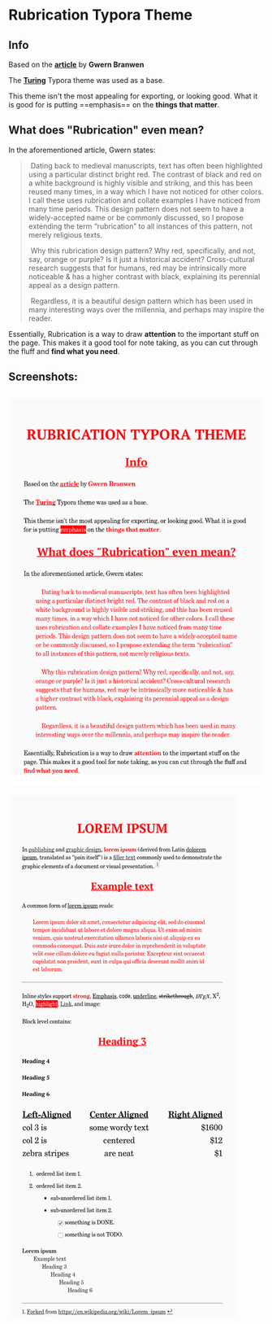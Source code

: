 # Rubrication Typora Theme

## Info

Based on the [**article**](https://www.gwern.net/Red) by **Gwern Branwen**

The [**Turing**]() Typora theme was used as a base.

This theme isn't the most appealing for exporting, or looking good. What it is good for is putting ==emphasis== on the **things that matter**.

## What does "Rubrication" even mean?

In the aforementioned article, Gwern states:

>   ​	Dating back to medieval manuscripts, text has often been highlighted using a particular distinct bright red. The contrast of black and red on a white background is highly visible and striking, and this has been reused many times, in a way which I have not noticed for other colors. I call these uses rubrication and collate examples I have noticed from many time periods. This design pattern does not seem to have a widely-accepted name or be commonly discussed, so I propose extending the term “rubrication” to all instances of this pattern, not merely religious texts.
>
>   ​	Why this rubrication design pattern? Why red, specifically, and not, say, orange or purple? Is it just a historical accident? Cross-cultural research suggests that for humans, red may be intrinsically more noticeable & has a higher contrast with black, explaining its perennial appeal as a design pattern.
>
>   ​	Regardless, it is a beautiful design pattern which has been used in many interesting ways over the millennia, and perhaps may inspire the reader.

Essentially, Rubrication is a way to draw **attention** to the important stuff on the page. This makes it a good tool for note taking, as you can cut through the fluff and **find what you need**. 

## Screenshots:

![](https://github.com/sohalsdr/Rubrication-Typora/raw/master/README.png)
---
![](https://github.com/sohalsdr/Rubrication-Typora/raw/master/lorem-ipsum.png)
